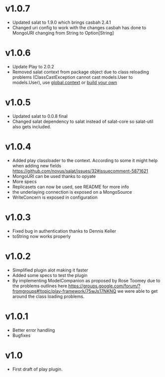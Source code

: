 # v1.0.7
 * Updated salat to 1.9.0 which brings casbah 2.4.1
 * Changed uri config to work with the changes casbah has done to MongoURI changing from String to Option[String]

# v1.0.6
 * Update Play to 2.0.2
 * Removed salat context from package object due to class reloading problems (ClassCastException cannot cast models.User to models.User), use [global context](https://github.com/novus/salat/blob/master/salat-core/src/main/scala/com/novus/salat/global.scala) or [build your own](https://github.com/novus/salat/wiki/CustomContext)

# v1.0.5
 * Updated salat to 0.0.8 final
 * Changed salat dependency to salat instead of salat-core so salat-util also gets included.

# v1.0.4

 * Added play classloader to the context. According to some it might help when adding new fields <https://github.com/novus/salat/issues/32#issuecomment-5871621>
 * MongoURI can be used thanks to opyate
 * More specs
 * Replicasets can now be used, see README for more info
 * the underlaying connection is exposed on a MongoSource
 * WriteConcern is exposed in configuration

# v1.0.3

 * Fixed bug in authentication thanks to Dennis Keller
 * toString now works properly

# v1.0.2

 * Simplified plugin alot making it faster
 * Added some specs to test the plugin
 * By implementing ModelCompanion as proposed by Rose Toomey due to the problems outlines here <https://groups.google.com/forum/?fromgroups#!topic/play-framework/75wJs17NKNQ> we were able to get around the class loading problems.

# v1.0.1

 * Better error handling
 * Bugfixes

# v1.0

 * First draft of play plugin.
